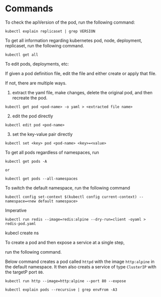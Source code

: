 # Commands

To check the apiVersion of the pod, run the following command:

```
kubectl explain replicaset | grep VERSION
```

To get all information regarding kubernetes pod, node, deployment, replicaset, run the following command.

```
kubectl get all
```

To edit pods, deployments, etc:

If given a pod definition file, edit the file and either create or apply that file.

If not, there are multiple ways.

1. extract the yaml file, make changes, delete the original pod, and then recreate the pod.

```
kubectl get pod <pod-name> -o yaml > <extracted file name>
```

2. edit the pod directly

```
kubectl edit pod <pod-name>
```

3. set the key-value pair directly

```
kubectl set <key> pod <pod-name> <key>=<value>
```


To get all pods regardless of namespaces, run

```
kubectl get pods -A

or

kubectl get pods --all-namespaces
```

To switch the default namespace, run the following command

```
kubectl config set-context $(kubectl config current-context) --namespace=<new default namespace>
```


Imperative
```
kubectl run redis --image=redis:alpine --dry-run=client -oyaml > redis-pod.yaml
```
kubecl create ns <namespace>

To create a pod and then expose a service at a single step,

run the following command.

Below command creates a pod called `httpd` with the image `http:alpine` in the default namespace. It then also creats a service of type `ClusterIP` with the targetP port `80`.

```
kubectl run http --image=http:alpine --port 80 --expose
```

```
kubectl explain pods --recursive | grep envFrom -A3
```
